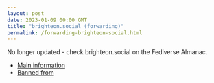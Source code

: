 ```yaml
---
layout: post
date: 2023-01-09 00:00 GMT
title: "brighteon.social (forwarding)"
permalink: /forwarding-brighteon-social.html
---
```


No longer updated - check brighteon.social on the Fediverse Almanac.

* [Main information](https://www.fediversealmanac.com/api/v1/instances/brighteon.social)
* [Banned from](https://www.fediversealmanac.com/api/v1/instances/brighteon.social/banned_from)

